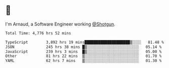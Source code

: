 # 👋

I'm Arnaud, a Software Engineer working [@Shotgun](https://shotgun.live).

<!--START_SECTION:waka-->

```txt
Total Time: 4,776 hrs 52 mins

TypeScript        3,892 hrs 19 mins████████████████████▒░░░░   81.48 %
JSON              245 hrs 38 mins █▒░░░░░░░░░░░░░░░░░░░░░░░   05.14 %
JavaScript        239 hrs 3 mins  █▒░░░░░░░░░░░░░░░░░░░░░░░   05.00 %
Other             81 hrs 22 mins  ▒░░░░░░░░░░░░░░░░░░░░░░░░   01.70 %
YAML              62 hrs 7 mins   ▒░░░░░░░░░░░░░░░░░░░░░░░░   01.30 %
```

<!--END_SECTION:waka-->
